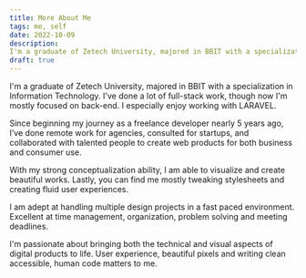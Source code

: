 ```yaml
---
title: More About Me
tags: me, self
date: 2022-10-09
description: 
I'm a graduate of Zetech University, majored in BBIT with a specialization in Information Technology. I've done a lot of full-stack work, though now I'm mostly focused on back-end. I especially enjoy working with LARAVEL.
draft: true
---
```


I'm a graduate of Zetech University, majored in BBIT with a specialization in Information Technology. I've done a lot of full-stack work, though now I'm mostly focused on back-end. I especially enjoy working with LARAVEL.


Since beginning my journey as a freelance developer nearly 5 years ago, I’ve done remote work for agencies, consulted for startups, and collaborated with talented people to create web products for both business and consumer use.

With my strong conceptualization ability, I am able to visualize and create beautiful works. Lastly, you can find me mostly tweaking stylesheets and creating fluid user experiences.

I am adept at handling multiple design projects in a fast paced environment. Excellent at time management, organization, problem solving and meeting deadlines.

I'm passionate about bringing both the technical and visual aspects of digital products to life. User experience, beautiful pixels and writing clean accessible, human code matters to me.
